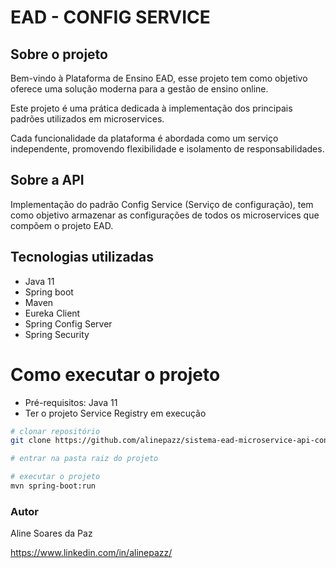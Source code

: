 # EAD - CONFIG SERVICE

## Sobre o projeto
Bem-vindo à Plataforma de Ensino EAD, esse projeto tem como objetivo oferece uma solução moderna para a gestão de ensino online.

Este projeto é uma prática dedicada à implementação dos principais padrões utilizados em microservices.

Cada funcionalidade da plataforma é abordada como um serviço independente, promovendo flexibilidade e isolamento de responsabilidades.

## Sobre a API
Implementação do padrão Config Service (Serviço de configuração), tem como objetivo armazenar
as configurações de todos os microservices que compõem o projeto EAD.

## Tecnologias utilizadas
- Java 11
- Spring boot
- Maven
- Eureka Client
- Spring Config Server
- Spring Security

# Como executar o projeto
- Pré-requisitos: Java 11
- Ter o projeto Service Registry em execução

```bash
# clonar repositório
git clone https://github.com/alinepazz/sistema-ead-microservice-api-configserver.git

# entrar na pasta raiz do projeto

# executar o projeto
mvn spring-boot:run
```
### Autor
Aline Soares da Paz

https://www.linkedin.com/in/alinepazz/